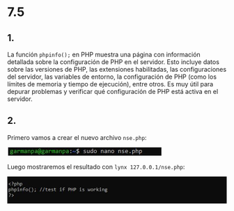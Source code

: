 # 7.5
## 1.
La función ``phpinfo();`` en PHP muestra una página con información detallada sobre la configuración de PHP en el servidor. Esto incluye datos sobre las versiones de PHP, las extensiones habilitadas, las configuraciones del servidor, las variables de entorno, la configuración de PHP (como los límites de memoria y tiempo de ejecución), entre otros. Es muy útil para depurar problemas y verificar qué configuración de PHP está activa en el servidor.

## 2.
Primero vamos a crear el nuevo archivo ``nse.php``:

![img](https://github.com/pgarman524/DespliegueWeb/blob/master/lab_07/lab_7/7.5/01_crear_nsephp.JPG)

Luego mostraremos el resultado con `lynx 127.0.0.1/nse.php`:

![img](https://github.com/pgarman524/DespliegueWeb/blob/master/lab_07/lab_7/7.5/02_php_info.JPG)
